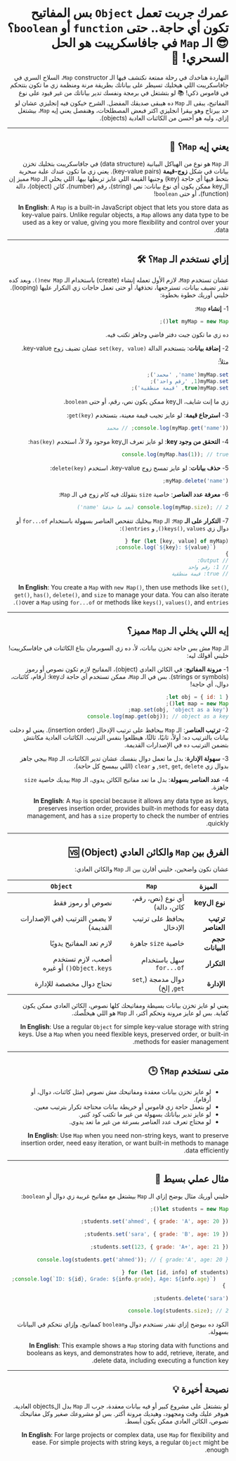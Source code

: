 <div dir="rtl">

# عمرك جربت تعمل `Object` بس المفاتيح تكون أي حاجة.. حتى `function` أو `boolean`؟ 😎 الـ `Map` في جافاسكريبت هو الحل السحري! 🚀

النهاردة هناخدك في رحلة ممتعة نكتشف فيها الـ `Map` constructor، السلاح السري في جافاسكريبت اللي هيخليك تسيطر على بياناتك بطريقة مرنة ومنظمة زي ما تكون بتتحكم في قاموس ذكي! 📚 لو بتشتغل في برمجة ونفسك تدير بياناتك من غير قيود على نوع المفاتيح، يبقى الـ `Map` ده هيبقى صديقك المفضل. الشرح خيكون فيه إنجليزي عشان لو حد بيرتاح وهو بيقرا انجليزي اكتر فبعض المصطلحات، وهنفصل يعني إيه `Map`، بيشتغل إزاي، وليه هو أحسن من الكائنات العادية (objects).

---

## يعني إيه `Map`؟ 🤔

الـ `Map` هو نوع من الهياكل البيانية (data structure) في جافاسكريبت بتخليك تخزن بيانات في شكل **زوج-قيمة** (key-value pairs). يعني زي ما تكون عندك علبة سحرية بتحط فيها أي حاجة (key) وجنبها القيمة اللي عايز تربطها بيها. اللي يخلي الـ `Map` مميز إن الkey ممكن يكون أي نوع بيانات: نص (string)، رقم (number)، كائن (object)، دالة (function)، أو حتى `boolean`!

**In English**: A `Map` is a built-in JavaScript object that lets you store data as key-value pairs. Unlike regular objects, a `Map` allows any data type to be used as a key or value, giving you more flexibility and control over your data.

---

## إزاي نستخدم الـ `Map`؟ 🛠️

عشان تستخدم `Map`، لازم الأول تعمله إنشاء (create) باستخدام الـ `new Map()`. وبعد كده تقدر تضيف بيانات، تسترجعها، تحذفها، أو حتى تعمل حاجات زي التكرار عليها (looping). خليني أوريك خطوة بخطوة:

1- **إنشاء** `Map`:

   ```javascript
   let myMap = new Map();
   ```

   ده زي ما تكون جبت دفتر فاضي وجاهز تكتب فيه.

2- **إضافة بيانات**: بتستخدم الدالة `set(key, value)` عشان تضيف زوج key-value.

مثلاً:

   ```javascript
   myMap.set('name', 'محمد');
   myMap.set(1, 'رقم واحد');
   myMap.set(true, 'قيمة منطقية');
   ```

   زي ما إنت شايف، الkey ممكن يكون نص، رقم، أو حتى `boolean`.

3- **استرجاع قيمة**: لو عايز تجيب قيمة معينة، بتستخدم `get(key)`:

   ```javascript
   console.log(myMap.get('name')); // محمد
   ```

4- **التحقق من وجود key**: لو عايز تعرف الkey موجود ولا لأ، استخدم `has(key)`:

   ```javascript
   console.log(myMap.has(1)); // true
   ```

5- **حذف بيانات**: لو عايز تمسح زوج key-value، استخدم `delete(key)`:

   ```javascript
   myMap.delete('name');
   ```

6- **معرفة عدد العناصر**: خاصية `size` بتقولك فيه كام زوج في الـ `Map`:

   ```javascript
   console.log(myMap.size); // 2 (بعد ما حذفنا 'name')
   ```

7- **التكرار على الـ** `Map`: الـ `Map` بيخليك تتفحص العناصر بسهولة باستخدام `for...of` أو دوال زي `keys()`, `values()`, و `entries()`:

   ```javascript
   for (let [key, value] of myMap) {
       console.log(`${key}: ${value}`);
   }
   // Output:
   // 1: رقم واحد
   // true: قيمة منطقية
   ```

**In English**: You create a `Map` with `new Map()`, then use methods like `set()`, `get()`, `has()`, `delete()`, and `size` to manage your data. You can also iterate over a `Map` using `for...of` or methods like `keys()`, `values()`, and `entries()`.

---

## إيه اللي يخلي الـ `Map` مميز؟ 

الـ `Map` مش بس حاجة تخزن بيانات، لأ، ده زي السوبرمان بتاع الكائنات في جافاسكريبت! خليني أقولك ليه:

1- **مرونة المفاتيح**: في الكائن العادي (object)، المفاتيح لازم تكون نصوص أو رموز (strings or symbols). بس في الـ `Map`، ممكن تستخدم أي حاجة كkey: أرقام، كائنات، دوال، أي حاجة!

   ```javascript
   let obj = { id: 1 };
   let map = new Map();
   map.set(obj, 'object as a key');
   console.log(map.get(obj)); // object as a key
   ```

2- **ترتيب العناصر**: الـ `Map` بيحافظ على ترتيب الإدخال (insertion order). يعني لو دخلت بيانات بالترتيب ده: أولاً، ثانيًا، ثالثًا، هيطلعوا بنفس الترتيب. الكائنات العادية مكانتش بتضمن الترتيب ده في الإصدارات القديمة.

3- **سهولة الإدارة**: بدل ما تعمل دوال بنفسك عشان تدير الكائنات، الـ `Map` بيجي جاهز بدوال زي `set`, `get`, `delete`, و `clear` (اللي بيمسح كل حاجة).

4- **عدد العناصر بسهولة**: بدل ما تعد مفاتيح الكائن يدوي، الـ `Map` بيديك خاصية `size` جاهزة.

**In English**: A `Map` is special because it allows any data type as keys, preserves insertion order, provides built-in methods for easy data management, and has a `size` property to check the number of entries quickly.

---

## الفرق بين `Map` والكائن العادي (Object) 🆚

عشان نكون واضحين، خليني أقارن بين الـ `Map` والكائن العادي:

| الميزة | `Map` | `Object` |
| --- | --- | --- |
| **نوع الkey** | أي نوع (نص، رقم، كائن، دالة) | نصوص أو رموز فقط |
| **ترتيب العناصر** | يحافظ على ترتيب الإدخال | لا يضمن الترتيب (في الإصدارات القديمة) |
| **حجم البيانات** | خاصية `size` جاهزة | لازم تعد المفاتيح يدويًا |
| **التكرار** | سهل باستخدام `for...of` | أصعب، لازم تستخدم `Object.keys()` أو غيره |
| **الإدارة** | دوال مدمجة (`set`, `get`, إلخ) | تحتاج دوال مخصصة للإدارة |

يعني لو عايز تخزن بيانات بسيطة ومفاتيحك كلها نصوص، الكائن العادي ممكن يكون كفاية. بس لو عايز مرونة وتحكم أكتر، الـ `Map` هو اللي هيخلّصك.

**In English**: Use a regular `Object` for simple key-value storage with string keys. Use a `Map` when you need flexible keys, preserved order, or built-in methods for easier management.

---

## متى نستخدم `Map`؟ 🕒

- لو عايز تخزن بيانات معقدة ومفاتيحك مش نصوص (مثل كائنات، دوال، أو أرقام).
- لو بتعمل حاجة زي قاموس أو خريطة بيانات محتاجة تكرار بترتيب معين.
- لو عايز تدير بياناتك بسهولة من غير ما تكتب كود كتير.
- لو محتاج تعرف عدد العناصر بسرعة من غير ما تعد يدوي.

**In English**: Use `Map` when you need non-string keys, want to preserve insertion order, need easy iteration, or want built-in methods to manage data efficiently.

---

## مثال عملي بسيط 📜

خليني أوريك مثال يوضح إزاي الـ `Map` بيشتغل مع مفاتيح غريبة زي دوال أو `boolean`:

```javascript
let students = new Map();

students.set('ahmed', { grade: 'A', age: 20 });

students.set('sara', { grade: 'B', age: 19 });

students.set(123, { grade: 'A+', age: 21 });

console.log(students.get('ahmed')); // { grade:'A', age: 20 }

for (let [id, info] of students) {
    console.log(`ID: ${id}, Grade: ${info.grade}, Age: ${info.age}`);
 }

students.delete('sara');

console.log(students.size); // 2
```

الكود ده بيوضح إزاي نقدر نستخدم دوال و`boolean` كمفاتيح، وإزاي نتحكم في البيانات بسهولة.

**In English**: This example shows a `Map` storing data with functions and booleans as keys, and demonstrates how to add, retrieve, iterate, and delete data, including executing a function key.

---

## نصيحة أخيرة 💡

لو بتشتغل على مشروع كبير أو فيه بيانات معقدة، جرب الـ `Map` بدل الobjects العادية. هيوفر عليك وقت ومجهود، وهيديك مرونة أكتر. بس لو مشروعك صغير وكل مفاتيحك نصوص، الكائن العادي ممكن يكون أبسط.

**In English**: For large projects or complex data, use `Map` for flexibility and ease. For simple projects with string keys, a regular `Object` might be enough.

</div>
